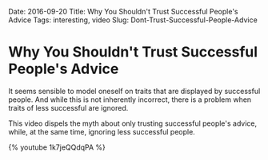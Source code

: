 Date: 2016-09-20
Title: Why You Shouldn't Trust Successful People's Advice
Tags: interesting, video
Slug: Dont-Trust-Successful-People-Advice

# Why You Shouldn't Trust Successful People's Advice
It seems sensible to model oneself on traits that are displayed by successful
people. And while this is not inherently incorrect, there is a problem when
traits of less successful are ignored.

This video dispels the myth about only trusting successful people's advice,
while, at the same time, ignoring less successful people.

{% youtube 1k7jeQQdqPA %}
